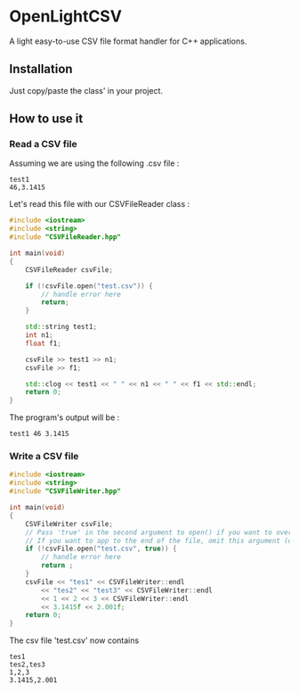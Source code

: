 # OpenLightCSV

A light easy-to-use CSV file format handler for C++ applications.

## Installation

Just copy/paste the class' in your project.

## How to use it

### Read a CSV file

Assuming we are using the following .csv file :

```csv
test1
46,3.1415
```
Let's read this file with our CSVFileReader class :
```c++
#include <iostream>
#include <string>
#include "CSVFileReader.hpp"

int main(void)
{
	CSVFileReader csvFile;

	if (!csvFile.open("test.csv")) {
		// handle error here
		return;
	}

	std::string test1;
	int n1;
	float f1;

	csvFile >> test1 >> n1;
	csvFile >> f1;

	std::clog << test1 << " " << n1 << " " << f1 << std::endl;
	return 0;
}
```

The program's output will be :
```
test1 46 3.1415
```

### Write a CSV file

```c++
#include <iostream>
#include <string>
#include "CSVFileWriter.hpp"

int main(void)
{
	CSVFileWriter csvFile;
	// Pass 'true' in the second argument to open() if you want to override the file.
	// If you want to app to the end of the file, omit this argument (default value is false).
	if (!csvFile.open("test.csv", true)) { 
		// handle error here
		return ;
	}
	csvFile << "tes1" << CSVFileWriter::endl
		<< "tes2" << "test3" << CSVFileWriter::endl
		<< 1 << 2 << 3 << CSVFileWriter::endl
		<< 3.1415f << 2.001f;
	return 0;
}
```
The csv file 'test.csv' now contains
```csv
tes1
tes2,tes3
1,2,3
3.1415,2.001
```



